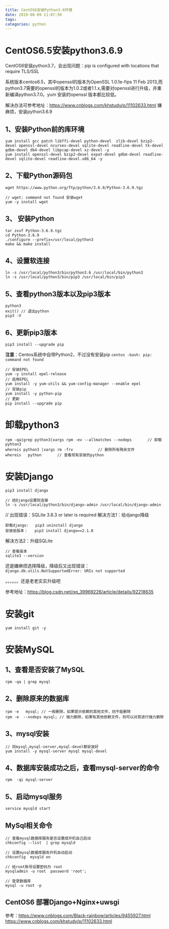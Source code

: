 ```yaml
---
title: CentOS6安装Python3.6环境
date: 2019-08-09 11:07:50
tags:
categories: python
---
```


# CentOS6.5安装python3.6.9

CentOS6安装python3.7，会出现问题：pip is configured with locations that require TLS/SSL

系统版本centos6.5，其中openssl的版本为OpenSSL 1.0.1e-fips 11 Feb 2013,而python3.7需要的openssl的版本为1.0.2或者1.1.x,需要对openssl进行升级，并重新编译python3.7.0。yum 安装的openssl 版本都比较低。

解决办法可参考地址：https://www.cnblogs.com/khstudy/p/11102633.html
嫌麻烦，安装python3.6.9

## 1、安装Python前的库环境

```shell
yum install gcc patch libffi-devel python-devel  zlib-devel bzip2-devel openssl-devel ncurses-devel sqlite-devel readline-devel tk-devel gdbm-devel db4-devel libpcap-devel xz-devel -y
yum install openssl-devel bzip2-devel expat-devel gdbm-devel readline-devel sqlite-devel readline-devel.x86_64 -y
```

## 2、下载Python源码包

```shell
wget https://www.python.org/ftp/python/3.6.9/Python-3.6.9.tgz

// wget: command not found 安装wget
yum -y install wget
```

## 3、 安装Python

```shell
tar zxvf Python-3.6.9.tgz
cd Python-3.6.9
./configure --prefix=/usr/local/python3
make && make install
```

## 4、设置软连接

```shell
ln -s /usr/local/python3/bin/python3.6 /usr/local/bin/python3
ln -s /usr/local/python3/bin/pip3 /usr/local/bin/pip3
```

## 5、查看python3版本以及pip3版本

```shell
python3
exit() // 退出python
pip3 -V
```

## 6、更新pip3版本

```shell
pip3 install --upgrade pip
```

**注意**：Centos系统中自带Python2，不过没有安装pip `centos -bash: pip: command not found
`

```shell
// 安装EPEL
yum -y install epel-release
// 启用EPEL
yum install -y yum-utils && yum-config-manager --enable epel
// 安装pip
yum install -y python-pip
// 更新
pip install --upgrade pip
```




# 卸载python3

```shell
rpm -qa|grep python3|xargs rpm -ev --allmatches --nodeps       // 卸载pyhton3
whereis python3 |xargs rm -frv           // 删除所有残余文件
whereis   python       // 查看现有安装的python
```

# 安装Django

```shell
pip3 install django

// 给Django设置软连接
ln -s /usr/local/python3/bin/django-admin /usr/local/bin/django-admin
```

// 出现错误：SQLite 3.8.3 or later is required
解决方法1：给django降级

```shell
卸载django:   pip3 uninstall django
安装低版本：   pip3 install django==2.1.8
```

解决方法2：升级SQLite

```shell
// 查看版本
sqlite3 --version
```

还是嫌麻烦选择降级，降级后又出现错误：`django.db.utils.NotSupportedError: URIs not supported`

。。。。。。还是老老实实升级吧

参考地址：https://blog.csdn.net/qq_39969226/article/details/92218635


# 安装git

```shell
yum install git -y
```

# 安装MySQL

## 1、查看是否安装了MySQL

```shell
rpm -qa | grep mysql
```

## 2、删除原来的数据库

```shell
rpm -e   mysql; // 一般删除，如果提示依赖的其他文件，则不能删除
rpm -e  --nodeps mysql; // 强力删除，如果有其他依赖文件，则可以对其进行强力删除
```

## 3、mysql安装

```shell
// 将mysql,mysql-server,mysql-devel都安装好
yum install -y mysql-server mysql mysql-devel
```

## 4、数据库安装成功之后，查看mysql-server的命令

```shell
rpm  -qi mysql-server
```

## 5、启动mysql服务

```shell
service mysqld start
```

## MySql相关命令

```shell
// 查看mysql数据库服务是否设置成开机自己启动
chkconfig --list  | grep mysqld

// 设置mysql数据库服务开机自动启动
chkconfig  mysqld on

// 给root账号设置密码为 root
mysqladmin -u root  password 'root';

// 登录数据库
mysql -u root -p

```

## CentOS6 部署Django+Nginx+uwsgi


参考：https://www.cnblogs.com/Black-rainbow/articles/9455927.html
     https://www.cnblogs.com/khstudy/p/11102633.html